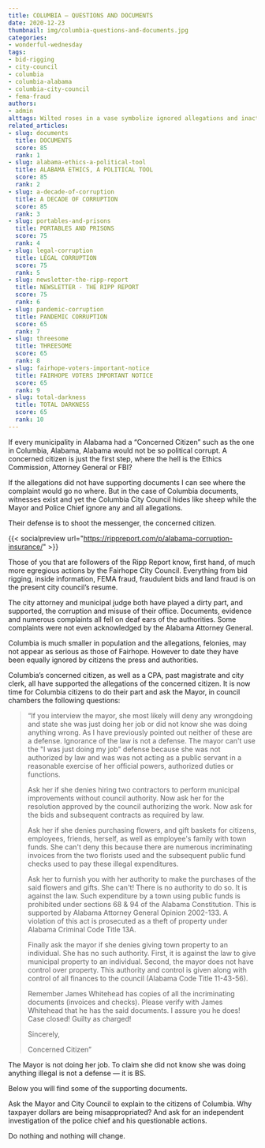 ```yaml
---
title: COLUMBIA — QUESTIONS AND DOCUMENTS
date: 2020-12-23
thumbnail: img/columbia-questions-and-documents.jpg
categories:
- wonderful-wednesday
tags:
- bid-rigging
- city-council
- columbia
- columbia-alabama
- columbia-city-council
- fema-fraud
authors:
- admin
alttags: Wilted roses in a vase symbolize ignored allegations and inaction by officials in Columbia, Alabama
related_articles:
- slug: documents
  title: DOCUMENTS
  score: 85
  rank: 1
- slug: alabama-ethics-a-political-tool
  title: ALABAMA ETHICS, A POLITICAL TOOL
  score: 85
  rank: 2
- slug: a-decade-of-corruption
  title: A DECADE OF CORRUPTION
  score: 85
  rank: 3
- slug: portables-and-prisons
  title: PORTABLES AND PRISONS
  score: 75
  rank: 4
- slug: legal-corruption
  title: LEGAL CORRUPTION
  score: 75
  rank: 5
- slug: newsletter-the-ripp-report
  title: NEWSLETTER - THE RIPP REPORT
  score: 75
  rank: 6
- slug: pandemic-corruption
  title: PANDEMIC CORRUPTION
  score: 65
  rank: 7
- slug: threesome
  title: THREESOME
  score: 65
  rank: 8
- slug: fairhope-voters-important-notice
  title: FAIRHOPE VOTERS IMPORTANT NOTICE
  score: 65
  rank: 9
- slug: total-darkness
  title: TOTAL DARKNESS
  score: 65
  rank: 10
---
```

If every municipality in Alabama had a “Concerned Citizen” such as the one in Columbia, Alabama, Alabama would not be so political corrupt. A concerned citizen is just the first step, where the hell is the Ethics Commission, Attorney General or FBI?

If the allegations did not have supporting documents I can see where the complaint would go no where. But in the case of Columbia documents, witnesses exist and yet the Columbia City Council hides like sheep while the Mayor and Police Chief ignore any and all allegations.

Their defense is to shoot the messenger, the concerned citizen.

{{< socialpreview url="https://rippreport.com/p/alabama-corruption-insurance/" >}}

Those of you that are followers of the Ripp Report know, first hand, of much more egregious actions by the Fairhope City Council. Everything from bid rigging, inside information, FEMA fraud, fraudulent bids and land fraud is on the present city council’s resume.

The city attorney and municipal judge both have played a dirty part, and supported, the corruption and misuse of their office. Documents, evidence and numerous complaints all fell on deaf ears of the authorities. Some complaints were not even acknowledged by the Alabama Attorney General.

Columbia is much smaller in population and the allegations, felonies, may not appear as serious as those of Fairhope. However to date they have been equally ignored by citizens the press and authorities.

Columbia’s concerned citizen, as well as a CPA, past magistrate and city clerk, all have supported the allegations of the concerned citizen. It is now time for Columbia citizens to do their part and ask the Mayor, in council chambers the following questions:

> “If you interview the mayor, she most likely will deny any wrongdoing and state she was just doing her job or did not know she was doing anything wrong. As I have previously pointed out neither of these are a defense. Ignorance of the law is not a defense. The mayor can't use the "I was just doing my job" defense because she was not authorized by law and was was not acting as a public servant in a reasonable exercise of her official powers, authorized duties or functions.
> 
> Ask her if she denies hiring two contractors to perform municipal improvements without council authority. Now ask her for the resolution approved by the council authorizing the work. Now ask for the bids and subsequent contracts as required by law.
> 
> Ask her if she denies purchasing flowers, and gift baskets for citizens, employees, friends, herself, as well as employee's family with town funds. She can't deny this because there are numerous incriminating invoices from the two florists used and the subsequent public fund checks used to pay these illegal expenditures.
> 
> Ask her to furnish you with her authority to make the purchases of the said flowers and gifts. She can't! There is no authority to do so. It is against the law. Such expenditure by a town using public funds is prohibited under sections 68 & 94 of the Alabama Constitution. This is supported by Alabama Attorney General Opinion 2002-133. A violation of this act is prosecuted as a theft of property under Alabama Criminal Code Title 13A.
> 
> Finally ask the mayor if she denies giving town property to an individual. She has no such authority. First, it is against the law to give municipal property to an individual. Second, the mayor does not have control over property. This authority and control is given along with control of all finances to the council (Alabama Code Title 11-43-56).
> 
> Remember James Whitehead has copies of all the incriminating documents (invoices and checks). Please verify with James Whitehead that he has the said documents. I assure you he does! Case closed! Guilty as charged!
> 
> Sincerely,
> 
> Concerned Citizen”

The Mayor is not doing her job. To claim she did not know she was doing anything illegal is not a defense — it is BS.

Below you will find some of the supporting documents.

Ask the Mayor and City Council to explain to the citizens of Columbia. Why taxpayer dollars are being misappropriated? And ask for an independent investigation of the police chief and his questionable actions.

Do nothing and nothing will change.
